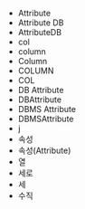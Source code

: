 ﻿- Attribute
- Attribute DB
- AttributeDB
- col
- column
- Column
- COLUMN
- COL
- DB Attribute
- DBAttribute
- DBMS Attribute
- DBMSAttribute
- j
- 속성
- 속성(Attribute)
- 열
- 세로
- 세
- 수직
